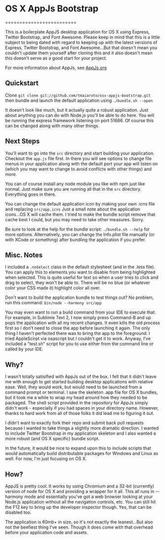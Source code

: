 # OS X AppJs Bootstrap
=========================

This is a boilerplate AppJS desktop application for OS X using Express, Twitter Bootstrap, and Font Awesome.
Please keep in mind that this is a little subject to being dated with regard to keeping up with the latest
versions of Express, Twitter Bootstrap, and Font Awesome...But that doesn't mean you couldn't update them
yourself after cloning this and it also doesn't mean this doesn't serve as a good start for your project.

For more information about AppJs, see [AppJs.org](http://www.appjs.org)

## Quickstart

Clone ```git clone git://github.com/tmaiaroto/osx-appjs-bootstrap.git``` then bundle and
launch the default application using ```./bundle.sh --open```

It doesn't look like much, but it actually quite a robust application.
Just about anything you can do with Node.js you'll be able to do here. You will be running the
express framework listening on port 51686. Of course this can be changed along with many other things.

## Next Steps

You'll want to go into the ```src``` directory and start building your application.
Checkout the ```app.js``` file first. In there you will see options to change file menus in your
application along with the default port your app will listen on (which you may want to change to
avoid conflicts with other things) and more.

You can of course install any node module you like with npm just like normal. Just make sure
you are running all that in the ```src``` directory. Everything goes in there.

You can change the default application icon by making your own .icns file and replacing ```src/app.icns```
Just a small note about the application icons...OS X will cache them. I tried to make the bundle script
remove that cache best I could, but you may need to take other measures. Sorry.

Be sure to look at the help for the bundle script: ```./bundle.sh --help``` for more options.
Alternatively, you can change the Info.plist file manually (or with XCode or something) after
bundling the application if you prefer.

## Misc. Notes

I included a ```.noSelect``` class in the default stylesheet (and in the .less file). You can apply
this to elements you want to disable from being highlighted when selected. This is quite useful for text
so when a user tries to click and drag to select, they won't be able to. There will be no blue (or whatever
color your CSS made it) highlight color all over.

Don't want to build the application bundle to test things out? No problem, run this command:
```bin/node --harmony src/app```

You may even want to run a build command from your IDE to execute that. For example, in Sublimie Text 2,
I now simply press Command-B and up pops the application with all my recent changes. It even kills the old
process first so I don't need to close the app before launching it again. The only thing I haven't perfected
there was to bring the app to the foreground. I tried AppleScirpt via osascript but I couldn't get it to work.
Anyway, I've included a "test.sh" script for you to use either from the command line or called by your IDE.

## Why?

I wasn't totally satisified with AppJs out of the box. I felt that it didn't leave me with enough to
get started building desktop applications with relative ease. Well, they would work, but would need
to be launched from a command prompt or terminal. I saw the skeleton .app file for OS X bundles, but
it took me a while to wrap my head around how they needed to be packaged. The shell script provided
in the repository for AppJs simply didn't work - especially if you had spaces in your directory name.
However, thanks to hard work from all of those folks it did lead me to figuring it out.

I didn't want to exactly fork their repo and submit back pull requests because I wanted to take things
a slightly more dramatic direction. I wanted to include Twitter Bootstrap in my application skeleton
and I also wanted a more robust (and OS X specific) bundle script.

In the future, it would be nice to expand upon this to include scripts that would automatically
build distributable packages for Windows and Linux as well. For now, I'm just focusing on OS X.

## How?

AppJS is pretty cool. It works by using Chromium and a 32-bit (currently) version of node for OS X
and providing a wrapper for it all. This all runs in --harmony mode and essentially you've got
a web browser looking at your Node.js application without all the navigation controls, etc.
You can still hit the F12 key to bring up the developer inspector though.
Yes, that can be disabled too.

The application is 60mb+ in size, so it's not exactly the leanest...But also not the beefiest
thing I've seen. Though it does come with that overhead before your application code and assets.
